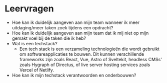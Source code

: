 # Leervragen

- Hoe kan ik duidelijk aangeven aan mijn team wanneer ik meer uitdaging/meer taken zoek tijdens een opdracht?
- Hoe kan ik duidelijk aangeven aan mijn team dat ik mij niet op mijn gemakt voel bij de taken die ik heb?
- Wat is een techstack?
  - Een tech stack is een verzameling technologieën die wordt gebruikt om softwareapplicaties te bouwen. Dit kunnen verschillende frameworks zijn zoals React, Vue, Astro of Sveltekit, headless CMSs' zoals Hygraph of Directus, of live server hosting services zoals Vercel of Netlify.
- Hoe kan ik mijn techstack verantwoorden en onderbouwen?
